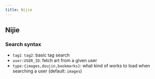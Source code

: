```yaml
---
title: Nijie
---
```



## Nijie

### Search syntax

* `tag1 tag2`: basic tag search
* `user:USER_ID`: fetch art from a given user
* `type:{images,doujin,bookmarks}`: what kind of works to load when searching a user (default: `images`)